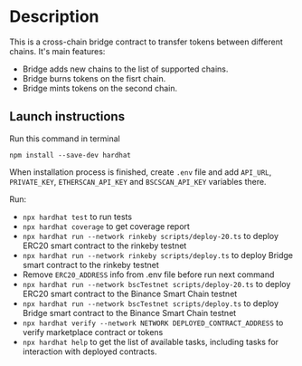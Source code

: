 # Description
This is a cross-chain bridge contract to transfer tokens between different chains. It's main features:
* Bridge adds new chains to the list of supported chains.
* Bridge burns tokens on the fisrt chain.
* Bridge mints tokens on the second chain.

## Launch instructions
Run this command in terminal
```
npm install --save-dev hardhat
```
When installation process is finished, create `.env` file and add `API_URL`, `PRIVATE_KEY`, `ETHERSCAN_API_KEY` and `BSCSCAN_API_KEY` variables there.

Run:
* `npx hardhat test` to run tests
* `npx hardhat coverage` to get coverage report
* `npx hardhat run --network rinkeby scripts/deploy-20.ts` to deploy ERC20 smart contract to the rinkeby testnet
* `npx hardhat run --network rinkeby scripts/deploy.ts` to deploy Bridge smart contract to the rinkeby testnet
* Remove `ERC20_ADDRESS` info from .env file before run next command
* `npx hardhat run --network bscTestnet scripts/deploy-20.ts` to deploy ERC20 smart contract to the Binance Smart Chain testnet
* `npx hardhat run --network bscTestnet scripts/deploy.ts` to deploy Bridge smart contract to the Binance Smart Chain testnet
* `npx hardhat verify --network NETWORK DEPLOYED_CONTRACT_ADDRESS` to verify marketplace contract or tokens
* `npx hardhat help` to get the list of available tasks, including tasks for interaction with deployed contracts.